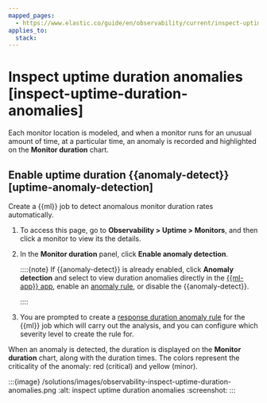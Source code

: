 ```yaml
---
mapped_pages:
  - https://www.elastic.co/guide/en/observability/current/inspect-uptime-duration-anomalies.html
applies_to:
  stack:
---
```


# Inspect uptime duration anomalies [inspect-uptime-duration-anomalies]

Each monitor location is modeled, and when a monitor runs for an unusual amount of time, at a particular time, an anomaly is recorded and highlighted on the **Monitor duration** chart.


## Enable uptime duration {{anomaly-detect}} [uptime-anomaly-detection]

Create a {{ml}} job to detect anomalous monitor duration rates automatically.

1. To access this page, go to **Observability > Uptime > Monitors**, and then click a monitor to view its the details.
2. In the **Monitor duration** panel, click **Enable anomaly detection**.

    ::::{note}
    If {{anomaly-detect}} is already enabled, click **Anomaly detection** and select to view duration anomalies directly in the [{{ml-app}} app](/explore-analyze/machine-learning/anomaly-detection/ml-getting-started.md#sample-data-results), enable an [anomaly rule](../incident-management/create-an-uptime-duration-anomaly-rule.md), or disable the {{anomaly-detect}}.

    ::::

3. You are prompted to create a [response duration anomaly rule](../incident-management/create-an-uptime-duration-anomaly-rule.md) for the {{ml}} job which will carry out the analysis, and you can configure which severity level to create the rule for.

When an anomaly is detected, the duration is displayed on the **Monitor duration** chart, along with the duration times. The colors represent the criticality of the anomaly: red (critical) and yellow (minor).

:::{image} /solutions/images/observability-inspect-uptime-duration-anomalies.png
:alt: inspect uptime duration anomalies
:screenshot:
:::

